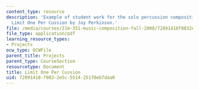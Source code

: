 ```yaml
---
content_type: resource
description: 'Example of student work for the solo percussion composition assignment:
  Limit One Per Cussion by Joy Perkinson.'
file: /media/courses/21m-351-music-composition-fall-2008/72891418f0832e5c551425170eb7daa0_perkinson_perc.pdf
file_type: application/pdf
learning_resource_types:
- Projects
ocw_type: OCWFile
parent_title: Projects
parent_type: CourseSection
resourcetype: Document
title: Limit One Per Cussion
uid: 72891418-f083-2e5c-5514-25170eb7daa0
---
```

